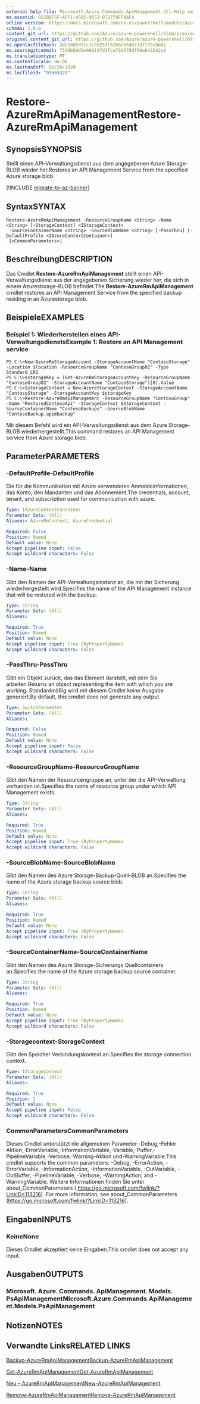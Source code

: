 ```yaml
---
external help file: Microsoft.Azure.Commands.ApiManagement.dll-Help.xml
ms.assetid: 022BBF5F-AFF1-45D5-9153-872779FFBAF4
online version: https://docs.microsoft.com/en-us/powershell/module/azurerm.apimanagement/restore-azurermapimanagement
schema: 2.0.0
content_git_url: https://github.com/Azure/azure-powershell/blob/preview/src/ResourceManager/ApiManagement/Commands.ApiManagement/help/Restore-AzureRmApiManagement.md
original_content_git_url: https://github.com/Azure/azure-powershell/blob/preview/src/ResourceManager/ApiManagement/Commands.ApiManagement/help/Restore-AzureRmApiManagement.md
ms.openlocfilehash: 3de18d5d7cc1c3525f1526beb5dd7337175eb041
ms.sourcegitcommit: f599b50d5e980197d1fca769378df90a842b42a1
ms.translationtype: MT
ms.contentlocale: de-DE
ms.lasthandoff: 08/20/2020
ms.locfileid: "93665329"
---
```

# <span data-ttu-id="bf324-101">Restore-AzureRmApiManagement</span><span class="sxs-lookup"><span data-stu-id="bf324-101">Restore-AzureRmApiManagement</span></span>

## <span data-ttu-id="bf324-102">Synopsis</span><span class="sxs-lookup"><span data-stu-id="bf324-102">SYNOPSIS</span></span>
<span data-ttu-id="bf324-103">Stellt einen API-Verwaltungsdienst aus dem angegebenen Azure Storage-BLOB wieder her.</span><span class="sxs-lookup"><span data-stu-id="bf324-103">Restores an API Management Service from the specified Azure storage blob.</span></span>

[!INCLUDE [migrate-to-az-banner](../../includes/migrate-to-az-banner.md)]

## <span data-ttu-id="bf324-104">Syntax</span><span class="sxs-lookup"><span data-stu-id="bf324-104">SYNTAX</span></span>

```
Restore-AzureRmApiManagement -ResourceGroupName <String> -Name <String> [-StorageContext] <IStorageContext>
 -SourceContainerName <String> -SourceBlobName <String> [-PassThru] [-DefaultProfile <IAzureContextContainer>]
 [<CommonParameters>]
```

## <span data-ttu-id="bf324-105">Beschreibung</span><span class="sxs-lookup"><span data-stu-id="bf324-105">DESCRIPTION</span></span>
<span data-ttu-id="bf324-106">Das Cmdlet **Restore-AzureRmApiManagement** stellt einen API-Verwaltungsdienst aus der angegebenen Sicherung wieder her, die sich in einem Azurestorage-BLOB befindet.</span><span class="sxs-lookup"><span data-stu-id="bf324-106">The **Restore-AzureRmApiManagement** cmdlet restores an API Management Service from the specified backup residing in an Azurestorage blob.</span></span>

## <span data-ttu-id="bf324-107">Beispiele</span><span class="sxs-lookup"><span data-stu-id="bf324-107">EXAMPLES</span></span>

### <span data-ttu-id="bf324-108">Beispiel 1: Wiederherstellen eines API-Verwaltungsdiensts</span><span class="sxs-lookup"><span data-stu-id="bf324-108">Example 1: Restore an API Management service</span></span>
```
PS C:\>New-AzureRmStorageAccount -StorageAccountName "ContosoStorage" -Location $location -ResourceGroupName "ContosoGroup02" -Type Standard_LRS
PS C:\>$storageKey = (Get-AzureRmStorageAccountKey -ResourceGroupName "ContosoGroup02" -StorageAccountName "ContosoStorage")[0].Value
PS C:\>$storageContext = New-AzureStorageContext -StorageAccountName "ContosoStorage" -StorageAccountKey $storageKey
PS C:\>Restore-AzureRmApiManagement -ResourceGroupName "ContosoGroup" -Name "RestoredContosoApi" -StorageContext $StorageContext -SourceContainerName "ContosoBackups" -SourceBlobName "ContosoBackup.apimbackup"
```

<span data-ttu-id="bf324-109">Mit diesem Befehl wird ein API-Verwaltungsdienst aus dem Azure Storage-BLOB wiederhergestellt.</span><span class="sxs-lookup"><span data-stu-id="bf324-109">This command restores an API Management service from Azure storage blob.</span></span>

## <span data-ttu-id="bf324-110">Parameter</span><span class="sxs-lookup"><span data-stu-id="bf324-110">PARAMETERS</span></span>

### <span data-ttu-id="bf324-111">-DefaultProfile</span><span class="sxs-lookup"><span data-stu-id="bf324-111">-DefaultProfile</span></span>
<span data-ttu-id="bf324-112">Die für die Kommunikation mit Azure verwendeten Anmeldeinformationen, das Konto, den Mandanten und das Abonnement.</span><span class="sxs-lookup"><span data-stu-id="bf324-112">The credentials, account, tenant, and subscription used for communication with azure.</span></span>
 
```yaml
Type: IAzureContextContainer
Parameter Sets: (All)
Aliases: AzureRmContext, AzureCredential

Required: False
Position: Named
Default value: None
Accept pipeline input: False
Accept wildcard characters: False
```

### <span data-ttu-id="bf324-113">-Name</span><span class="sxs-lookup"><span data-stu-id="bf324-113">-Name</span></span>
<span data-ttu-id="bf324-114">Gibt den Namen der API-Verwaltungsinstanz an, die mit der Sicherung wiederhergestellt wird.</span><span class="sxs-lookup"><span data-stu-id="bf324-114">Specifies the name of the API Management instance that will be restored with the backup.</span></span>

```yaml
Type: String
Parameter Sets: (All)
Aliases: 

Required: True
Position: Named
Default value: None
Accept pipeline input: True (ByPropertyName)
Accept wildcard characters: False
```

### <span data-ttu-id="bf324-115">-PassThru</span><span class="sxs-lookup"><span data-stu-id="bf324-115">-PassThru</span></span>
<span data-ttu-id="bf324-116">Gibt ein Objekt zurück, das das Element darstellt, mit dem Sie arbeiten.</span><span class="sxs-lookup"><span data-stu-id="bf324-116">Returns an object representing the item with which you are working.</span></span>
<span data-ttu-id="bf324-117">Standardmäßig wird mit diesem Cmdlet keine Ausgabe generiert.</span><span class="sxs-lookup"><span data-stu-id="bf324-117">By default, this cmdlet does not generate any output.</span></span>

```yaml
Type: SwitchParameter
Parameter Sets: (All)
Aliases: 

Required: False
Position: Named
Default value: None
Accept pipeline input: False
Accept wildcard characters: False
```

### <span data-ttu-id="bf324-118">-ResourceGroupName</span><span class="sxs-lookup"><span data-stu-id="bf324-118">-ResourceGroupName</span></span>
<span data-ttu-id="bf324-119">Gibt den Namen der Ressourcengruppe an, unter der die API-Verwaltung vorhanden ist.</span><span class="sxs-lookup"><span data-stu-id="bf324-119">Specifies the name of resource group under which API Management exists.</span></span>

```yaml
Type: String
Parameter Sets: (All)
Aliases: 

Required: True
Position: Named
Default value: None
Accept pipeline input: True (ByPropertyName)
Accept wildcard characters: False
```

### <span data-ttu-id="bf324-120">-SourceBlobName</span><span class="sxs-lookup"><span data-stu-id="bf324-120">-SourceBlobName</span></span>
<span data-ttu-id="bf324-121">Gibt den Namen des Azure Storage-Backup-Quell-BLOB an.</span><span class="sxs-lookup"><span data-stu-id="bf324-121">Specifies the name of the Azure storage backup source blob.</span></span>

```yaml
Type: String
Parameter Sets: (All)
Aliases: 

Required: True
Position: Named
Default value: None
Accept pipeline input: True (ByPropertyName)
Accept wildcard characters: False
```

### <span data-ttu-id="bf324-122">-SourceContainerName</span><span class="sxs-lookup"><span data-stu-id="bf324-122">-SourceContainerName</span></span>
<span data-ttu-id="bf324-123">Gibt den Namen des Azure Storage-Sicherungs Quellcontainers an.</span><span class="sxs-lookup"><span data-stu-id="bf324-123">Specifies the name of the Azure storage backup source container.</span></span>

```yaml
Type: String
Parameter Sets: (All)
Aliases: 

Required: True
Position: Named
Default value: None
Accept pipeline input: True (ByPropertyName)
Accept wildcard characters: False
```

### <span data-ttu-id="bf324-124">-Storagecontext</span><span class="sxs-lookup"><span data-stu-id="bf324-124">-StorageContext</span></span>
<span data-ttu-id="bf324-125">Gibt den Speicher Verbindungskontext an.</span><span class="sxs-lookup"><span data-stu-id="bf324-125">Specifies the storage connection context.</span></span>

```yaml
Type: IStorageContext
Parameter Sets: (All)
Aliases: 

Required: True
Position: 1
Default value: None
Accept pipeline input: False
Accept wildcard characters: False
```

### <span data-ttu-id="bf324-126">CommonParameters</span><span class="sxs-lookup"><span data-stu-id="bf324-126">CommonParameters</span></span>
<span data-ttu-id="bf324-127">Dieses Cmdlet unterstützt die allgemeinen Parameter:-Debug,-Fehler Aktion,-ErrorVariable,-InformationVariable,-Variable,-Puffer,-PipelineVariable,-Verbose,-Warning-Aktion und-WarningVariable.</span><span class="sxs-lookup"><span data-stu-id="bf324-127">This cmdlet supports the common parameters: -Debug, -ErrorAction, -ErrorVariable, -InformationAction, -InformationVariable, -OutVariable, -OutBuffer, -PipelineVariable, -Verbose, -WarningAction, and -WarningVariable.</span></span> <span data-ttu-id="bf324-128">Weitere Informationen finden Sie unter about_CommonParameters ( https://go.microsoft.com/fwlink/?LinkID=113216) .</span><span class="sxs-lookup"><span data-stu-id="bf324-128">For more information, see about_CommonParameters (https://go.microsoft.com/fwlink/?LinkID=113216).</span></span>

## <span data-ttu-id="bf324-129">Eingaben</span><span class="sxs-lookup"><span data-stu-id="bf324-129">INPUTS</span></span>

### <span data-ttu-id="bf324-130">Keine</span><span class="sxs-lookup"><span data-stu-id="bf324-130">None</span></span>
<span data-ttu-id="bf324-131">Dieses Cmdlet akzeptiert keine Eingaben.</span><span class="sxs-lookup"><span data-stu-id="bf324-131">This cmdlet does not accept any input.</span></span>

## <span data-ttu-id="bf324-132">Ausgaben</span><span class="sxs-lookup"><span data-stu-id="bf324-132">OUTPUTS</span></span>

### <span data-ttu-id="bf324-133">Microsoft. Azure. Commands. ApiManagement. Models. PsApiManagement</span><span class="sxs-lookup"><span data-stu-id="bf324-133">Microsoft.Azure.Commands.ApiManagement.Models.PsApiManagement</span></span>

## <span data-ttu-id="bf324-134">Notizen</span><span class="sxs-lookup"><span data-stu-id="bf324-134">NOTES</span></span>

## <span data-ttu-id="bf324-135">Verwandte Links</span><span class="sxs-lookup"><span data-stu-id="bf324-135">RELATED LINKS</span></span>

[<span data-ttu-id="bf324-136">Backup-AzureRmApiManagement</span><span class="sxs-lookup"><span data-stu-id="bf324-136">Backup-AzureRmApiManagement</span></span>](./Backup-AzureRmApiManagement.md)

[<span data-ttu-id="bf324-137">Get-AzureRmApiManagement</span><span class="sxs-lookup"><span data-stu-id="bf324-137">Get-AzureRmApiManagement</span></span>](./Get-AzureRmApiManagement.md)

[<span data-ttu-id="bf324-138">Neu – AzureRmApiManagement</span><span class="sxs-lookup"><span data-stu-id="bf324-138">New-AzureRmApiManagement</span></span>](./New-AzureRmApiManagement.md)

[<span data-ttu-id="bf324-139">Remove-AzureRmApiManagement</span><span class="sxs-lookup"><span data-stu-id="bf324-139">Remove-AzureRmApiManagement</span></span>](./Remove-AzureRmApiManagement.md)


